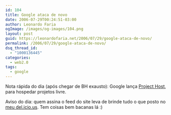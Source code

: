 ```yaml
---
id: 104
title: Google ataca de novo
date: 2006-07-29T00:24:51-03:00
author: Leonardo Faria
ogImage: /images/og-images/104.png
layout: post
guid: https://leonardofaria.net/2006/07/29/google-ataca-de-novo/
permalink: /2006/07/29/google-ataca-de-novo/
dsq_thread_id:
  - "1000136445"
categories:
  - web2.0
tags:
  - google
---
```

Nota rápida do dia (após chegar de BH exausto): Google lança [Project Host](http://code.google.com/hosting/), para hospedar projetos livre.

Aviso do dia: quem assina o feed do site leva de brinde tudo o que posto no [meu del.icio.us](http://del.icio.us/leonardofaria). Tem coisas bem bacanas lá :)
